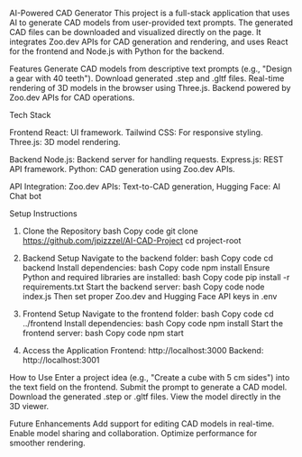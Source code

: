 AI-Powered CAD Generator
This project is a full-stack application that uses AI to generate CAD models from user-provided text prompts. The generated CAD files can be downloaded and visualized directly on the page. It integrates Zoo.dev APIs for CAD generation and rendering, and uses React for the frontend and Node.js with Python for the backend.

Features
Generate CAD models from descriptive text prompts (e.g., "Design a gear with 40 teeth").
Download generated .step and .gltf files.
Real-time rendering of 3D models in the browser using Three.js.
Backend powered by Zoo.dev APIs for CAD operations.

Tech Stack

Frontend
React: UI framework.
Tailwind CSS: For responsive styling.
Three.js: 3D model rendering.

Backend
Node.js: Backend server for handling requests.
Express.js: REST API framework.
Python: CAD generation using Zoo.dev APIs.

API Integration:
Zoo.dev APIs: Text-to-CAD generation,
Hugging Face: AI Chat bot 

Setup Instructions
1. Clone the Repository
bash
Copy code
git clone https://github.com/jpizzzel/AI-CAD-Project
cd project-root
2. Backend Setup
Navigate to the backend folder:
bash
Copy code
cd backend
Install dependencies:
bash
Copy code
npm install
Ensure Python and required libraries are installed:
bash
Copy code
pip install -r requirements.txt
Start the backend server:
bash
Copy code
node index.js
Then set proper Zoo.dev and Hugging Face API keys in .env

4. Frontend Setup
Navigate to the frontend folder:
bash
Copy code
cd ../frontend
Install dependencies:
bash
Copy code
npm install
Start the frontend server:
bash
Copy code
npm start
5. Access the Application
Frontend: http://localhost:3000
Backend: http://localhost:3001

How to Use
Enter a project idea (e.g., "Create a cube with 5 cm sides") into the text field on the frontend.
Submit the prompt to generate a CAD model.
Download the generated .step or .gltf files.
View the model directly in the 3D viewer.

Future Enhancements
Add support for editing CAD models in real-time.
Enable model sharing and collaboration.
Optimize performance for smoother rendering.
